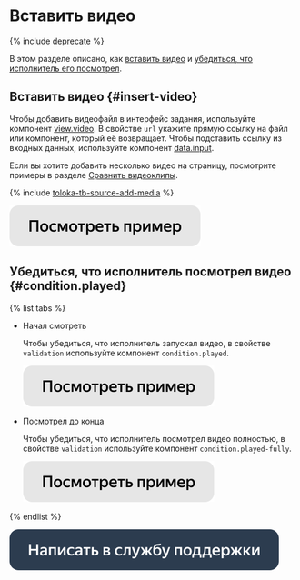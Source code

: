 # Вставить видео

{% include [deprecate](../../_includes/deprecate.md) %}

В этом разделе описано, как [вставить видео](#insert-videos) и [убедиться, что исполнитель его посмотрел](#condition.played).


## Вставить видео {#insert-video}

Чтобы добавить видеофайл в интерфейс задания, используйте компонент [view.video](../reference/view.video.md). В свойстве `url` укажите прямую ссылку на файл или компонент, который её возвращает. Чтобы подставить ссылку из входных данных, используйте компонент [data.input](work-with-data.md).

Если вы хотите добавить несколько видео на страницу, посмотрите примеры в разделе [Сравнить видеоклипы](sbs-video.md).

{% include [toloka-tb-source-add-media](../_includes/toloka-tb-source/id-toloka-tb-source/add-media.md) %}

[![](../_images/buttons/view-example.svg)](https://ya.cc/t/T6s_9l6I3tvLFS)

## Убедиться, что исполнитель посмотрел видео {#condition.played}

{% list tabs %}

- Начал смотреть

  Чтобы убедиться, что исполнитель запускал видео, в свойстве `validation` используйте компонент `condition.played`.

  [![](../_images/buttons/view-example.svg)](https://ya.cc/t/3hZrRnKo3tvLeY)

- Посмотрел до конца

  Чтобы убедиться, что исполнитель посмотрел видео полностью, в свойстве `validation` используйте компонент `condition.played-fully`.

  [![](../_images/buttons/view-example.svg)](https://ya.cc/t/vLFe4mDm3tvLuX)

{% endlist %}

[![](../_images/buttons/contact-support.svg)](../concepts/support.md)
